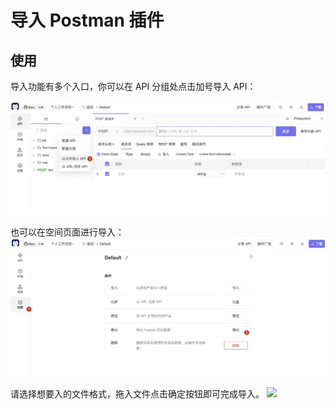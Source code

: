 # 导入 Postman 插件

## 使用

导入功能有多个入口，你可以在 API 分组处点击加号导入 API：

![](https://raw.githubusercontent.com/Postcatlab/postcat-extensions/main/shared/assets/images/import-api-zh.png)

也可以在空间页面进行导入：
![](https://raw.githubusercontent.com/Postcatlab/postcat-extensions/main/shared/assets/images/overview-zh.png)

请选择想要入的文件格式，拖入文件点击确定按钮即可完成导入。
![](https://raw.githubusercontent.com/eolinker/postcat-extensions/main/packages/postcat-import-postman/assets/images/import_dialog_zh.png)
